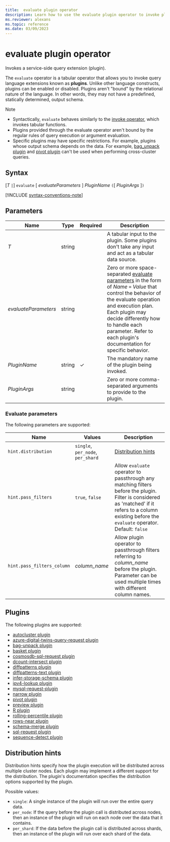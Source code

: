 ```yaml
---
title:  evaluate plugin operator
description: Learn how to use the evaluate plugin operator to invoke plugins.
ms.reviewer: alexans
ms.topic: reference
ms.date: 03/09/2023
---
```

# evaluate plugin operator

Invokes a service-side query extension (plugin).

The `evaluate` operator is a tabular operator that allows you to invoke query language extensions known as **plugins**. Unlike other language constructs, plugins can be enabled or disabled. Plugins aren't "bound" by the relational nature of the language. In other words, they may not have a predefined, statically determined, output schema.

> [!NOTE]
>
> * Syntactically, `evaluate` behaves similarly to the [invoke operator](./invokeoperator.md), which invokes tabular functions.
> * Plugins provided through the evaluate operator aren't bound by the regular rules of query execution or argument evaluation.
> * Specific plugins may have specific restrictions. For example, plugins whose output schema depends on the data. For example, [bag_unpack plugin](./bag-unpackplugin.md) and [pivot plugin](./pivotplugin.md) can't be used when performing cross-cluster queries.

## Syntax

[*T* `|`] `evaluate` [ *evaluateParameters* ] *PluginName* `(`[ *PluginArgs* ]`)`

[!INCLUDE [syntax-conventions-note](../../includes/syntax-conventions-note.md)]

## Parameters

|Name|Type|Required|Description|
|--|--|--|--|
| *T* | string | | A tabular input to the plugin. Some plugins don't take any input and act as a tabular data source.|
| *evaluateParameters* | string | | Zero or more space-separated [evaluate parameters](#evaluate-parameters) in the form of *Name* `=` *Value* that control the behavior of the evaluate operation and execution plan. Each plugin may decide differently how to handle each parameter. Refer to each plugin's documentation for specific behavior.|
| *PluginName* | string | &check; | The mandatory name of the plugin being invoked. |
| *PluginArgs* | string | | Zero or more comma-separated arguments to provide to the plugin.|

### Evaluate parameters

The following parameters are supported:

  |Name                |Values                           |Description                                |
  |--------------------|---------------------------------|-------------------------------------------|
  |`hint.distribution` |`single`, `per_node`, `per_shard`| [Distribution hints](#distribution-hints) |
  |`hint.pass_filters` |`true`, `false`| Allow `evaluate` operator to passthrough any matching filters before the plugin. Filter is considered as 'matched' if it refers to a column existing before the `evaluate` operator. Default: `false` |
  |`hint.pass_filters_column` |*column_name*| Allow plugin operator to passthrough filters referring to *column_name* before the plugin. Parameter can be used multiple times with different column names. |

## Plugins

The following plugins are supported:

* [autocluster plugin](autocluster-plugin.md)
* [azure-digital-twins-query-request plugin](azure-digital-twins-query-request-plugin.md)
* [bag-unpack plugin](bag-unpackplugin.md)
* [basket plugin](basket-plugin.md)
* [cosmosdb-sql-request plugin](cosmosdb-plugin.md)
* [dcount-intersect plugin](dcount-intersect-plugin.md)
* [diffpatterns plugin](diffpatternsplugin.md)
* [diffpatterns-text plugin](diffpatterns-textplugin.md)
* [infer-storage-schema plugin](inferstorageschemaplugin.md)
* [ipv4-lookup plugin](ipv4-lookup-plugin.md)
* [mysql-request-plugin](mysqlrequest-plugin.md)
* [narrow plugin](narrowplugin.md)
* [pivot plugin](pivotplugin.md)
* [preview plugin](previewplugin.md)
* [R plugin](rplugin.md)
* [rolling-percentile plugin](rolling-percentile-plugin.md)
* [rows-near plugin](rows-near-plugin.md)
* [schema-merge plugin](schemamergeplugin.md)
* [sql-request plugin](sqlrequestplugin.md)
* [sequence-detect plugin](sequence-detect-plugin.md)

## Distribution hints

Distribution hints specify how the plugin execution will be distributed across multiple cluster nodes. Each plugin may implement a different support for the distribution. The plugin's documentation specifies the distribution options supported by the plugin.

Possible values:

* `single`: A single instance of the plugin will run over the entire query data.
* `per_node`: If the query before the plugin call is distributed across nodes, then an instance of the plugin will run on each node over the data that it contains.
* `per_shard`: If the data before the plugin call is distributed across shards, then an instance of the plugin will run over each shard of the data.
